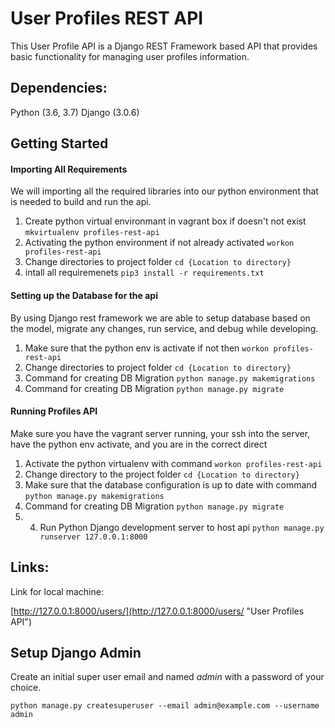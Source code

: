 # User Profiles REST API

This User Profile API is a Django REST Framework based API that provides basic functionality for managing user profiles information.

## Dependencies:
Python (3.6, 3.7)
Django (3.0.6)

## Getting Started

#### Importing All Requirements
We will importing all the required libraries into our python 
environment that is needed to build and run the api.

1. Create python virtual environmant in vagrant box if doesn't not exist ```mkvirtualenv profiles-rest-api```
2. Activating the python environment if not already activated ```workon profiles-rest-api```
3. Change directories to project folder ```cd {Location to directory}```
4. intall all requiremenets ```pip3 install -r requirements.txt```
  
#### Setting up the Database for the api
By using Django rest framework we are able to setup database based on the 
 model, migrate any changes, run service, and debug while developing.
   1. Make sure that the python env is activate if not then ```workon profiles-rest-api```
   2. Change directories to project folder ```cd {Location to directory}```  
   3. Command for creating DB Migration ```python manage.py makemigrations```
   4. Command for creating DB Migration ```python manage.py migrate```

#### Running Profiles API
Make sure you have the vagrant server running, your ssh into the server, 
have the python env activate, and you are in the correct direct
1. Activate the python virtualenv with command ```workon profiles-rest-api```
2. Change directory to the project folder ```cd {Location to directory}```
3. Make sure that the database configuration is up to date with command ```python manage.py makemigrations```
4. Command for creating DB Migration ```python manage.py migrate```
5. 4. Run Python Django development server to host api ```python manage.py runserver 127.0.0.1:8000```


## Links:
Link for local machine: 

[http://127.0.0.1:8000/users/](http://127.0.0.1:8000/users/ "User Profiles API")

## Setup Django Admin
Create an initial super user email and named *admin* with a password of your choice.

```python manage.py createsuperuser --email admin@example.com --username admin```
